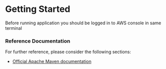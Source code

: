 # Getting Started

Before running application you should be logged in to AWS console in same terminal

### Reference Documentation
For further reference, please consider the following sections:

* [Official Apache Maven documentation](https://maven.apache.org/guides/index.html)

